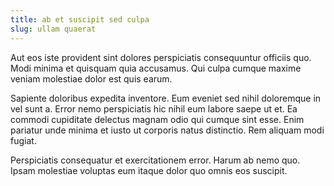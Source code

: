 ```yaml
---
title: ab et suscipit sed culpa
slug: ullam quaerat
---
```


Aut eos iste provident sint dolores perspiciatis consequuntur officiis quo. Modi minima et quisquam quia accusamus. Qui culpa cumque maxime veniam molestiae dolor est quis earum.

Sapiente doloribus expedita inventore. Eum eveniet sed nihil doloremque in vel sunt a. Error nemo perspiciatis hic nihil eum labore saepe ut et. Ea commodi cupiditate delectus magnam odio qui cumque sint esse. Enim pariatur unde minima et iusto ut corporis natus distinctio. Rem aliquam modi fugiat.

Perspiciatis consequatur et exercitationem error. Harum ab nemo quo. Ipsam molestiae voluptas eum itaque dolor quo omnis eos suscipit.
